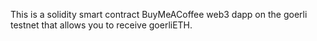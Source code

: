 This is a solidity smart contract BuyMeACoffee web3 dapp on the goerli testnet that allows you to receive goerliETH.
